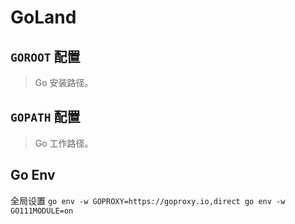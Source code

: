 # GoLand

## `GOROOT` 配置

> Go 安装路径。

## `GOPATH` 配置

> Go 工作路径。

## Go Env

全局设置 `go env -w GOPROXY=https://goproxy.io,direct go env -w GO111MODULE=on`
